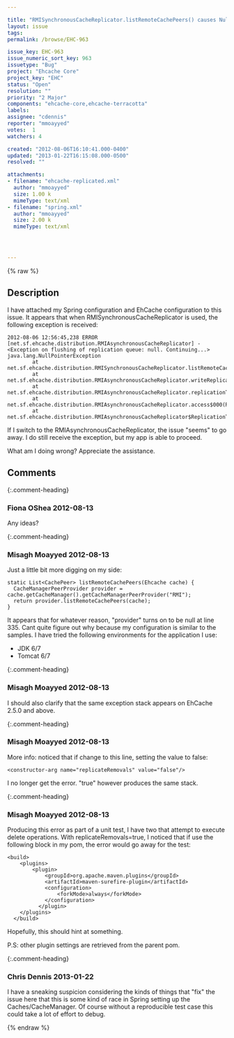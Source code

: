 ```yaml
---

title: "RMISynchronousCacheReplicator.listRemoteCachePeers() causes NullPointerException"
layout: issue
tags: 
permalink: /browse/EHC-963

issue_key: EHC-963
issue_numeric_sort_key: 963
issuetype: "Bug"
project: "Ehcache Core"
project_key: "EHC"
status: "Open"
resolution: ""
priority: "2 Major"
components: "ehcache-core,ehcache-terracotta"
labels: 
assignee: "cdennis"
reporter: "mmoayyed"
votes:  1
watchers: 4

created: "2012-08-06T16:10:41.000-0400"
updated: "2013-01-22T16:15:08.000-0500"
resolved: ""

attachments:
- filename: "ehcache-replicated.xml"
  author: "mmoayyed"
  size: 1.00 k
  mimeType: text/xml
- filename: "spring.xml"
  author: "mmoayyed"
  size: 2.00 k
  mimeType: text/xml




---
```


{% raw %}

## Description

<div markdown="1" class="description">

I have attached my Spring configuration and EhCache configuration to this issue.
It appears that when RMISynchronousCacheReplicator is used, the following exception is received:


```
2012-08-06 12:56:45,238 ERROR [net.sf.ehcache.distribution.RMIAsynchronousCacheReplicator] - <Exception on flushing of replication queue: null. Continuing...>
java.lang.NullPointerException
        at net.sf.ehcache.distribution.RMISynchronousCacheReplicator.listRemoteCachePeers(RMISynchronousCacheReplicator.java:335)
        at net.sf.ehcache.distribution.RMIAsynchronousCacheReplicator.writeReplicationQueue(RMIAsynchronousCacheReplicator.java:312)
        at net.sf.ehcache.distribution.RMIAsynchronousCacheReplicator.replicationThreadMain(RMIAsynchronousCacheReplicator.java:127)
        at net.sf.ehcache.distribution.RMIAsynchronousCacheReplicator.access$000(RMIAsynchronousCacheReplicator.java:58)
        at net.sf.ehcache.distribution.RMIAsynchronousCacheReplicator$ReplicationThread.run(RMIAsynchronousCacheReplicator.java:389)
```


If I switch to the RMIAsynchronousCacheReplicator, the issue "seems" to go away. I do still receive the exception, but my app is able to proceed. 

What am I doing wrong? Appreciate the assistance. 

</div>

## Comments


{:.comment-heading}
### **Fiona OShea** <span class="date">2012-08-13</span>

<div markdown="1" class="comment">

Any ideas?

</div>


{:.comment-heading}
### **Misagh Moayyed** <span class="date">2012-08-13</span>

<div markdown="1" class="comment">

Just a little bit more digging on my side:



```
static List<CachePeer> listRemoteCachePeers(Ehcache cache) {
  CacheManagerPeerProvider provider = cache.getCacheManager().getCacheManagerPeerProvider("RMI");
  return provider.listRemoteCachePeers(cache);
}
```


It appears that for whatever reason, "provider" turns on to be null at line 335. Cant quite figure out why because my configuration is similar to the samples. 
I have tried the following environments for the application I use:

- JDK 6/7
- Tomcat 6/7


</div>


{:.comment-heading}
### **Misagh Moayyed** <span class="date">2012-08-13</span>

<div markdown="1" class="comment">

I should also clarify that the same exception stack appears on EhCache 2.5.0 and above. 

</div>


{:.comment-heading}
### **Misagh Moayyed** <span class="date">2012-08-13</span>

<div markdown="1" class="comment">

More info: noticed that if change to this line, setting the value to false:


```<constructor-arg name="replicateRemovals" value="false"/>```


I no longer get the error. "true" however produces the same stack. 


</div>


{:.comment-heading}
### **Misagh Moayyed** <span class="date">2012-08-13</span>

<div markdown="1" class="comment">

Producing this error as part of a unit test, I have two that attempt to execute delete operations. With replicateRemovals=true, I noticed that if use the following block in my pom, the error would go away for the test:


```
<build>
  	<plugins>
	  	<plugin>
	        <groupId>org.apache.maven.plugins</groupId>
	        <artifactId>maven-surefire-plugin</artifactId>
	        <configuration>
	        	<forkMode>always</forkMode>
	        </configuration>
	      </plugin>
  	</plugins>
  </build>
```


Hopefully, this should hint at something. 

P.S: other plugin settings are retrieved from the parent pom. 

</div>


{:.comment-heading}
### **Chris Dennis** <span class="date">2013-01-22</span>

<div markdown="1" class="comment">

I have a sneaking suspicion considering the kinds of things that "fix" the issue here that this is some kind of race in Spring setting up the Caches/CacheManager.  Of course without a reproducible test case this could take a lot of effort to debug.

</div>



{% endraw %}
